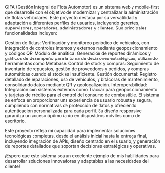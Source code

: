 GIFA (Gestión Integral de Flota Automotor) es un sistema web y mobile-first que desarrollé con el objetivo de modernizar y centralizar la administración de flotas vehiculares. Este proyecto destaca por su versatilidad y adaptación a diferentes perfiles de usuarios, incluyendo gerentes, supervisores, operadores, administradores y clientes. Sus principales funcionalidades incluyen:

Gestión de flotas: Verificación y monitoreo periódico de vehículos, con integración de controles internos y externos mediante geoposicionamiento y códigos QR.
Módulo de analítica: Generación de reportes dinámicos y gráficos de desempeño para la toma de decisiones estratégicas, utilizando herramientas como Metabase.
Control de stock y compras: Seguimiento de inventario de repuestos, gestión de proveedores y pedidos, y compras automáticas cuando el stock es insuficiente.
Gestión documental: Registro detallado de reparaciones, uso de vehículos, y bitácoras de mantenimiento, consolidando datos mediante QR y geolocalización.
Interoperabilidad: Integración con sistemas externos como Traccar para geoposicionamiento y tarjetas de crédito para el control del consumo de combustible.
El sistema se enfoca en proporcionar una experiencia de usuario robusta y segura, cumpliendo con normativas de protección de datos y ofreciendo autenticación personalizada para cada perfil. Su diseño responsive garantiza un acceso óptimo tanto en dispositivos móviles como de escritorio.

Este proyecto refleja mi capacidad para implementar soluciones tecnológicas completas, desde el análisis inicial hasta la entrega final, incluyendo integración de APIs, diseño centrado en el usuario, y generación de reportes detallados que soportan decisiones estratégicas y operativas.

¡Espero que este sistema sea un excelente ejemplo de mis habilidades para desarrollar soluciones innovadoras y adaptables a las necesidades del cliente!







